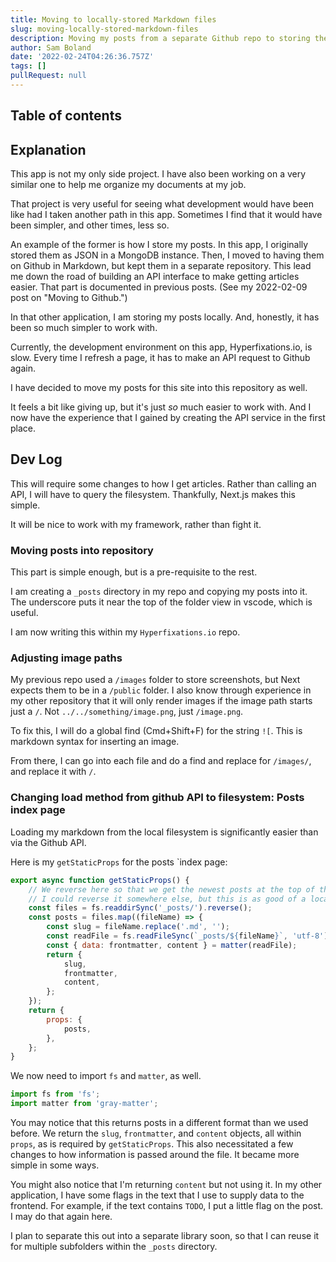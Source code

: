 ```yaml
---
title: Moving to locally-stored Markdown files
slug: moving-locally-stored-markdown-files
description: Moving my posts from a separate Github repo to storing them with my site code.
author: Sam Boland
date: '2022-02-24T04:26:36.757Z'
tags: []
pullRequest: null
---
```


## Table of contents

## Explanation

This app is not my only side project. I have also been working on a very similar one to help me organize my documents at my job.

That project is very useful for seeing what development would have been like had I taken another path in this app. Sometimes I find that it would have been simpler, and other times, less so.

An example of the former is how I store my posts. In this app, I originally stored them as JSON in a MongoDB instance. Then, I moved to having them on Github in Markdown, but kept them in a separate repository. This lead me down the road of building an API interface to make getting articles easier. That part is documented in previous posts. (See my 2022-02-09 post on "Moving to Github.")

In that other application, I am storing my posts locally. And, honestly, it has been so much simpler to work with.

Currently, the development environment on this app, Hyperfixations.io, is slow. Every time I refresh a page, it has to make an API request to Github again.

I have decided to move my posts for this site into this repository as well.

It feels a bit like giving up, but it's just *so* much easier to work with. And I now have the experience that I gained by creating the API service in the first place.

## Dev Log

This will require some changes to how I get articles. Rather than calling an API, I will have to query the filesystem. Thankfully, Next.js makes this simple.

It will be nice to work with my framework, rather than fight it.

### Moving posts into repository

This part is simple enough, but is a pre-requisite to the rest.

I am creating a `_posts` directory in my repo and copying my posts into it. The underscore puts it near the top of the folder view in vscode, which is useful.

I am now writing this within my `Hyperfixations.io` repo.

### Adjusting image paths

My previous repo used a `/images` folder to store screenshots, but Next expects them to be in a `/public` folder. I also know through experience in my other repository that it will only render images if the image path starts just a `/`. Not `../../something/image.png`, just `/image.png`.  

To fix this, I will do a global find (Cmd+Shift+F) for the string `![`. This is markdown syntax for inserting an image.

From there, I can go into each file and do a find and replace for `/images/`, and replace it with `/`.

### Changing load method from github API to filesystem: Posts index page

Loading my markdown from the local filesystem is significantly easier than via the Github API.

Here is my `getStaticProps` for the posts `index page:

```js
export async function getStaticProps() {
    // We reverse here so that we get the newest posts at the top of the resulting index page.
    // I could reverse it somewhere else, but this is as good of a location as any.
    const files = fs.readdirSync('_posts/').reverse();
    const posts = files.map((fileName) => {
        const slug = fileName.replace('.md', '');
        const readFile = fs.readFileSync(`_posts/${fileName}`, 'utf-8');
        const { data: frontmatter, content } = matter(readFile);
        return {
            slug,
            frontmatter,
            content,
        };
    });
    return {
        props: {
            posts,
        },
    };
}
```

We now need to import `fs` and `matter`, as well.

```js
import fs from 'fs';
import matter from 'gray-matter';
```

You may notice that this returns posts in a different format than we used before. We return the `slug`, `frontmatter`, and `content` objects, all within `props`, as is required by `getStaticProps`. This also necessitated a few changes to how information is passed around the file. It became more simple in some ways. 

You might also notice that I'm returning `content` but not using it. In my other application, I have some flags in the text that I use to supply data to the frontend. For example, if the text contains `TODO`, I put a little flag on the post. I may do that again here.

I plan to separate this out into a separate library soon, so that I can reuse it for multiple subfolders within the `_posts` directory.
